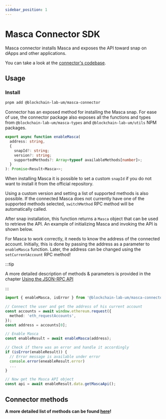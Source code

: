 ```yaml
---
sidebar_position: 1
---
```


# Masca Connector SDK

Masca connector installs Masca and exposes the API toward snap on dApps and other applications.

You can take a look at the [connector's codebase](https://github.com/blockchain-lab-um/ssi-snap/tree/master/packages/connector).

## Usage

### Install

```bash
pnpm add @blockchain-lab-um/masca-connector
```

Connector has an exposed method for installing the Masca snap. For ease of use, the connector package also exposes all the functions and types from `@blockchain-lab-um/masca-types` and `@blockchain-lab-um/utils` NPM packages.

```typescript
export async function enableMasca(
  address: string,
  {
    snapId?: string;
    version?: string;
    supportedMethods?: Array<typeof availableMethods[number]>;
  }
): Promise<Result<Masca>>;
```

When installing Masca it is possible to set a custom `snapId` if you do not want to install it from the official repository.

Using a custom version and setting a list of supported methods is also possible. If the connected Masca does not currently have one of the supported methods selected, `switchMethod` RPC method will be automatically called.

After snap installation, this function returns a `Masca` object that can be used to retrieve the API.
An example of initializing Masca and invoking the API is shown below.

For Masca to work correctly, it needs to know the address of the connected account. Initially, this is done by passing the address as a parameter to `enableMasca` function. Later, the address can be changed using the `setCurrentAccount` RPC method!

:::tip

A more detailed description of methods & parameters is provided in the chapter [Using the JSON-RPC API](/docs/integrate-masca/rpc-methods.md)

:::

```typescript
import { enableMasca, isError } from '@blockchain-lab-um/masca-connector';

// Connect the user and get the address of his current account
const accounts = await window.ethereum.request({
  method: 'eth_requestAccounts',
});
const address = accounts[0];

// Enable Masca
const enableResult = await enableMasca(address);

// Check if there was an error and handle it accordingly
if (isError(enableResult)) {
  // Error message is available under error
  console.error(eneableResult.error)
  ...
}

// Now get the Masca API object
const api = await enableResult.data.getMascaApi();
```

## Connector methods

**A more detailed list of methods can be found [here](/docs/integrate-masca/masca-connector.md)!**
